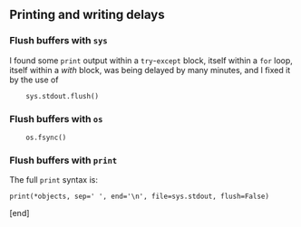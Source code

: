 ## Printing and writing delays

### Flush buffers with `sys`

I found some `print` output within a `try`-`except` block, itself within a `for` loop, itself within a *with* block, was being delayed by many minutes, and I fixed it by the use of

        sys.stdout.flush()

### Flush buffers with `os`

        os.fsync()

### Flush buffers with `print`

The full `print` syntax is:

~~~
print(*objects, sep=' ', end='\n', file=sys.stdout, flush=False)
~~~

[end]

